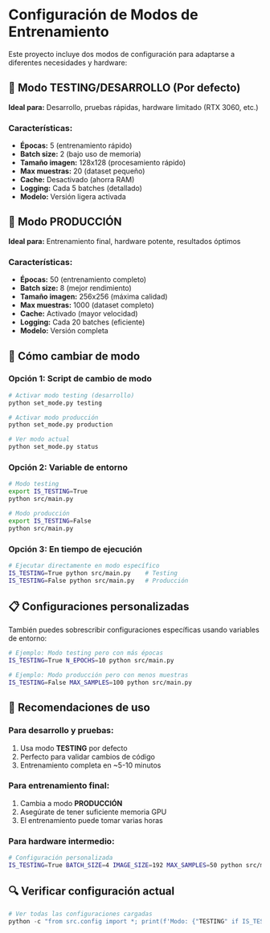 # Configuración de Modos de Entrenamiento

Este proyecto incluye dos modos de configuración para adaptarse a diferentes necesidades y hardware:

## 🧪 Modo TESTING/DESARROLLO (Por defecto)
**Ideal para:** Desarrollo, pruebas rápidas, hardware limitado (RTX 3060, etc.)

### Características:
- **Épocas:** 5 (entrenamiento rápido)
- **Batch size:** 2 (bajo uso de memoria)
- **Tamaño imagen:** 128x128 (procesamiento rápido)
- **Max muestras:** 20 (dataset pequeño)
- **Cache:** Desactivado (ahorra RAM)
- **Logging:** Cada 5 batches (detallado)
- **Modelo:** Versión ligera activada

## 🚀 Modo PRODUCCIÓN
**Ideal para:** Entrenamiento final, hardware potente, resultados óptimos

### Características:
- **Épocas:** 50 (entrenamiento completo)
- **Batch size:** 8 (mejor rendimiento)
- **Tamaño imagen:** 256x256 (máxima calidad)
- **Max muestras:** 1000 (dataset completo)
- **Cache:** Activado (mayor velocidad)
- **Logging:** Cada 20 batches (eficiente)
- **Modelo:** Versión completa

## 🔧 Cómo cambiar de modo

### Opción 1: Script de cambio de modo
```bash
# Activar modo testing (desarrollo)
python set_mode.py testing

# Activar modo producción
python set_mode.py production

# Ver modo actual
python set_mode.py status
```

### Opción 2: Variable de entorno
```bash
# Modo testing
export IS_TESTING=True
python src/main.py

# Modo producción
export IS_TESTING=False
python src/main.py
```

### Opción 3: En tiempo de ejecución
```bash
# Ejecutar directamente en modo específico
IS_TESTING=True python src/main.py    # Testing
IS_TESTING=False python src/main.py   # Producción
```

## 📋 Configuraciones personalizadas

También puedes sobrescribir configuraciones específicas usando variables de entorno:

```bash
# Ejemplo: Modo testing pero con más épocas
IS_TESTING=True N_EPOCHS=10 python src/main.py

# Ejemplo: Modo producción pero con menos muestras
IS_TESTING=False MAX_SAMPLES=100 python src/main.py
```

## 🎯 Recomendaciones de uso

### Para desarrollo y pruebas:
1. Usa modo **TESTING** por defecto
2. Perfecto para validar cambios de código
3. Entrenamiento completa en ~5-10 minutos

### Para entrenamiento final:
1. Cambia a modo **PRODUCCIÓN**
2. Asegúrate de tener suficiente memoria GPU
3. El entrenamiento puede tomar varias horas

### Para hardware intermedio:
```bash
# Configuración personalizada
IS_TESTING=True BATCH_SIZE=4 IMAGE_SIZE=192 MAX_SAMPLES=50 python src/main.py
```

## 🔍 Verificar configuración actual

```python
# Ver todas las configuraciones cargadas
python -c "from src.config import *; print(f'Modo: {"TESTING" if IS_TESTING else "PRODUCCIÓN"}'); print(f'Épocas: {N_EPOCHS}'); print(f'Batch: {BATCH_SIZE}'); print(f'Imagen: {IMAGE_SIZE}x{IMAGE_SIZE}'); print(f'Muestras: {MAX_SAMPLES}')"
```

